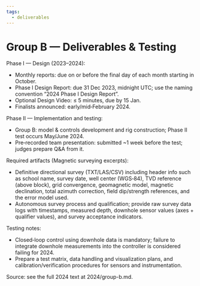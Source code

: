```yaml
---
tags:
  - deliverables
---
```


# Group B — Deliverables & Testing

Phase I — Design (2023–2024):

- Monthly reports: due on or before the final day of each month starting in October.
- Phase I Design Report: due 31 Dec 2023, midnight UTC; use the naming convention “2024 <School Abbrev> Phase I Design Report”.
- Optional Design Video: ≤ 5 minutes, due by 15 Jan.
- Finalists announced: early/mid‑February 2024.

Phase II — Implementation and testing:

- Group B: model & controls development and rig construction; Phase II test occurs May/June 2024.
- Pre‑recorded team presentation: submitted ~1 week before the test; judges prepare Q&A from it.

Required artifacts (Magnetic surveying excerpts):

- Definitive directional survey (TXT/LAS/CSV) including header info such as school name, survey date, well center (WGS‑84), TVD reference (above block), grid convergence, geomagnetic model, magnetic declination, total azimuth correction, field dip/strength references, and the error model used.
- Autonomous survey process and qualification; provide raw survey data logs with timestamps, measured depth, downhole sensor values (axes + qualifier values), and survey acceptance indicators.

Testing notes:

- Closed‑loop control using downhole data is mandatory; failure to integrate downhole measurements into the controller is considered failing for 2024.
- Prepare a test matrix, data handling and visualization plans, and calibration/verification procedures for sensors and instrumentation.

Source: see the full 2024 text at 2024/group-b.md.
